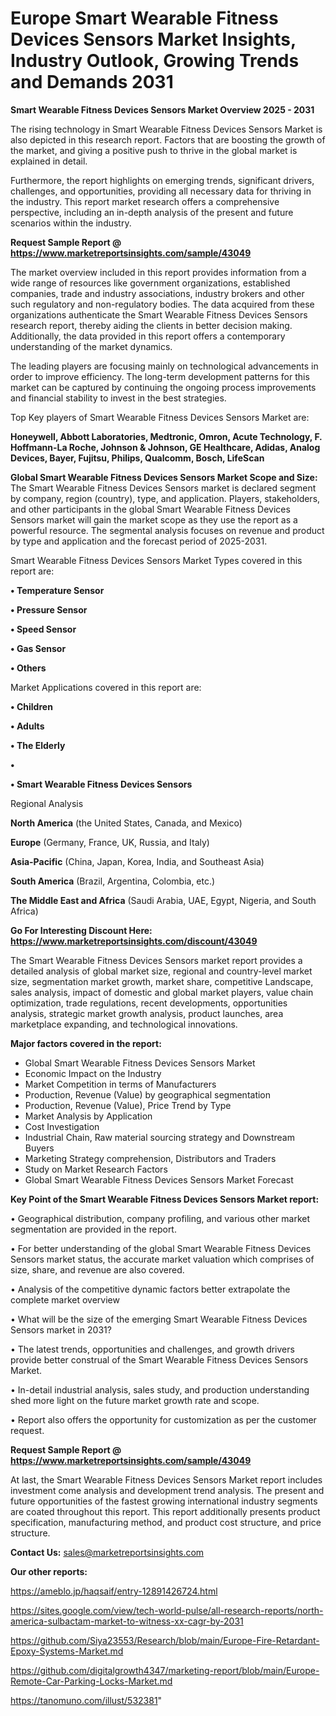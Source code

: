 # Europe Smart Wearable Fitness Devices Sensors Market Insights, Industry Outlook, Growing Trends and Demands 2031

<Strong> Smart Wearable Fitness Devices Sensors Market Overview 2025 - 2031</strong>

The rising technology in Smart Wearable Fitness Devices Sensors Market is also depicted in this research report. Factors that are boosting the growth of the market, and giving a positive push to thrive in the global market is explained in detail.

Furthermore, the report highlights on emerging trends, significant drivers, challenges, and opportunities, providing all necessary data for thriving in the industry. This report market research offers a comprehensive perspective, including an in-depth analysis of the present and future scenarios within the industry.

<strong>Request Sample Report @ <a href=https://www.marketreportsinsights.com/sample/43049>https://www.marketreportsinsights.com/sample/43049</a></strong>

The market overview included in this report provides information from a wide range of resources like government organizations, established companies, trade and industry associations, industry brokers and other such regulatory and non-regulatory bodies. The data acquired from these organizations authenticate the Smart Wearable Fitness Devices Sensors research report, thereby aiding the clients in better decision making. Additionally, the data provided in this report offers a contemporary understanding of the market dynamics.

The leading players are focusing mainly on technological advancements in order to improve efficiency. The long-term development patterns for this market can be captured by continuing the ongoing process improvements and financial stability to invest in the best strategies.

Top Key players of Smart Wearable Fitness Devices Sensors Market are:

<strong>Honeywell, Abbott Laboratories, Medtronic, Omron, Acute Technology, F. Hoffmann-La Roche, Johnson & Johnson, GE Healthcare, Adidas, Analog Devices, Bayer, Fujitsu, Philips, Qualcomm, Bosch, LifeScan</strong>

<strong><b>Global Smart Wearable Fitness Devices Sensors Market Scope and Size:</b></strong>
The Smart Wearable Fitness Devices Sensors market is declared segment by company, region (country), type, and application. Players, stakeholders, and other participants in the global Smart Wearable Fitness Devices Sensors market will gain the market scope as they use the report as a powerful resource. The segmental analysis focuses on revenue and product by type and application and the forecast period of 2025-2031.

Smart Wearable Fitness Devices Sensors Market Types covered in this report are:

<strong>•  Temperature Sensor

•  Pressure Sensor

•  Speed Sensor

•  Gas Sensor

•  Others</strong>

Market Applications covered in this report are:

<strong>•  Children

•  Adults

•  The Elderly

•  

•  Smart Wearable Fitness Devices Sensors</strong> 

Regional Analysis

<strong>North America</strong> (the United States, Canada, and Mexico)

<strong>Europe</strong> (Germany, France, UK, Russia, and Italy)

<strong>Asia-Pacific</strong> (China, Japan, Korea, India, and Southeast Asia)

<strong>South America</strong> (Brazil, Argentina, Colombia, etc.)

<strong>The Middle East and Africa</strong> (Saudi Arabia, UAE, Egypt, Nigeria, and South Africa)

<strong>Go For Interesting Discount Here: <a href=https://www.marketreportsinsights.com/discount/43049>https://www.marketreportsinsights.com/discount/43049</a></strong>

The Smart Wearable Fitness Devices Sensors market report provides a detailed analysis of global market size, regional and country-level market size, segmentation market growth, market share, competitive Landscape, sales analysis, impact of domestic and global market players, value chain optimization, trade regulations, recent developments, opportunities analysis, strategic market growth analysis, product launches, area marketplace expanding, and technological innovations.

<strong><b>Major factors covered in the report:</b></strong>
<ul>
  <li>Global Smart Wearable Fitness Devices Sensors Market </li>
  <li>Economic Impact on the Industry</li>
  <li>Market Competition in terms of Manufacturers</li>
  <li>Production, Revenue (Value) by geographical segmentation</li>
  <li>Production, Revenue (Value), Price Trend by Type</li>
  <li>Market Analysis by Application</li>
  <li>Cost Investigation</li>
  <li>Industrial Chain, Raw material sourcing strategy and Downstream Buyers</li>
  <li>Marketing Strategy comprehension, Distributors and Traders</li>
  <li>Study on Market Research Factors</li>
  <li>Global Smart Wearable Fitness Devices Sensors Market Forecast</li>
</ul>

<strong><b>Key Point of the Smart Wearable Fitness Devices Sensors Market report:</b></strong>

• Geographical distribution, company profiling, and various other market segmentation are provided in the report.

• For better understanding of the global Smart Wearable Fitness Devices Sensors market status, the accurate market valuation which comprises of size, share, and revenue are also covered.

• Analysis of the competitive dynamic factors better extrapolate the complete market overview

• What will be the size of the emerging Smart Wearable Fitness Devices Sensors market in 2031?

• The latest trends, opportunities and challenges, and growth drivers provide better construal of the Smart Wearable Fitness Devices Sensors Market.

• In-detail industrial analysis, sales study, and production understanding shed more light on the future market growth rate and scope.

• Report also offers the opportunity for customization as per the customer request.

<strong>Request Sample Report @ <a href=https://www.marketreportsinsights.com/sample/43049>https://www.marketreportsinsights.com/sample/43049</a></strong>

At last, the Smart Wearable Fitness Devices Sensors Market report includes investment come analysis and development trend analysis. The present and future opportunities of the fastest growing international industry segments are coated throughout this report. This report additionally presents product specification, manufacturing method, and product cost structure, and price structure.

<strong>Contact Us:</strong>
sales@marketreportsinsights.com

<strong>Our other reports:</strong>

<a href=https://ameblo.jp/haqsaif/entry-12891426724.html>https://ameblo.jp/haqsaif/entry-12891426724.html</a>

<a href=https://sites.google.com/view/tech-world-pulse/all-research-reports/north-america-sulbactam-market-to-witness-xx-cagr-by-2031>https://sites.google.com/view/tech-world-pulse/all-research-reports/north-america-sulbactam-market-to-witness-xx-cagr-by-2031</a>

<a href=https://github.com/Siya23553/Research/blob/main/Europe-Fire-Retardant-Epoxy-Systems-Market.md>https://github.com/Siya23553/Research/blob/main/Europe-Fire-Retardant-Epoxy-Systems-Market.md</a>

<a href=https://github.com/digitalgrowth4347/marketing-report/blob/main/Europe-Remote-Car-Parking-Locks-Market.md>https://github.com/digitalgrowth4347/marketing-report/blob/main/Europe-Remote-Car-Parking-Locks-Market.md</a>

<a href=https://tanomuno.com/illust/532381>https://tanomuno.com/illust/532381</a>"

